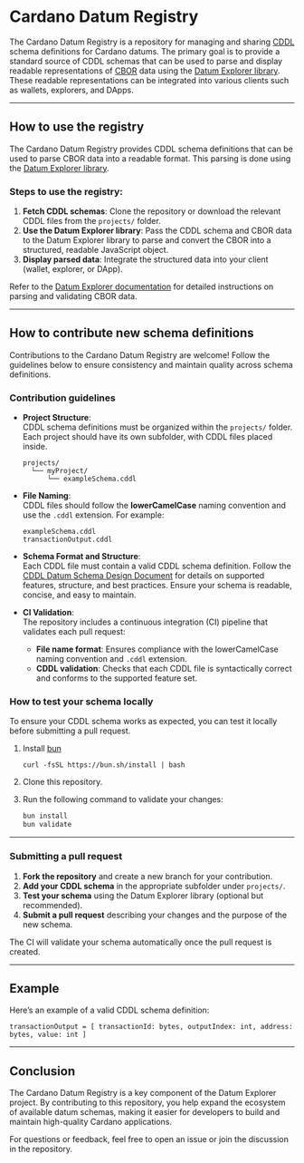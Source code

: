 # Cardano Datum Registry

The Cardano Datum Registry is a repository for managing and sharing [CDDL](https://datatracker.ietf.org/doc/html/rfc8610) schema definitions for Cardano datums.
The primary goal is to provide a standard source of CDDL schemas that can be used to parse and display readable representations of [CBOR](https://cbor.io/) data using the [Datum Explorer library](https://github.com/WingRiders/datum-explorer).
These readable representations can be integrated into various clients such as wallets, explorers, and DApps.

---

## How to use the registry

The Cardano Datum Registry provides CDDL schema definitions that can be used to parse CBOR data into a readable format. This parsing is done using the [Datum Explorer library](https://github.com/WingRiders/datum-explorer).

### Steps to use the registry:
1. **Fetch CDDL schemas**: Clone the repository or download the relevant CDDL files from the `projects/` folder.
2. **Use the Datum Explorer library**: Pass the CDDL schema and CBOR data to the Datum Explorer library to parse and convert the CBOR into a structured, readable JavaScript object.
3. **Display parsed data**: Integrate the structured data into your client (wallet, explorer, or DApp).

Refer to the [Datum Explorer documentation](https://github.com/wingriders/datum-explorer) for detailed instructions on parsing and validating CBOR data.

---

## How to contribute new schema definitions

Contributions to the Cardano Datum Registry are welcome! Follow the guidelines below to ensure consistency and maintain quality across schema definitions.

### Contribution guidelines
- **Project Structure**:  
  CDDL schema definitions must be organized within the `projects/` folder. Each project should have its own subfolder, with CDDL files placed inside.

  ```
  projects/
    └── myProject/
        └── exampleSchema.cddl
  ```

- **File Naming**:  
  CDDL files should follow the **lowerCamelCase** naming convention and use the `.cddl` extension. For example:
  ```
  exampleSchema.cddl
  transactionOutput.cddl
  ```

- **Schema Format and Structure**:  
  Each CDDL file must contain a valid CDDL schema definition. Follow the [CDDL Datum Schema Design Document](https://github.com/WingRiders/datum-explorer/blob/main/docs/cddlDatumSchemaDesign.md) for details on supported features, structure, and best practices. Ensure your schema is readable, concise, and easy to maintain.

- **CI Validation**:  
  The repository includes a continuous integration (CI) pipeline that validates each pull request:
    - **File name format**: Ensures compliance with the lowerCamelCase naming convention and `.cddl` extension.
    - **CDDL validation**: Checks that each CDDL file is syntactically correct and conforms to the supported feature set.

### How to test your schema locally

To ensure your CDDL schema works as expected, you can test it locally before submitting a pull request.

1. Install [bun](https://bun.sh/)
   ```shell
   curl -fsSL https://bun.sh/install | bash
   ```

2. Clone this repository.
3. Run the following command to validate your changes:
   ```bash
   bun install
   bun validate
   ```

---

### Submitting a pull request
1. **Fork the repository** and create a new branch for your contribution.
2. **Add your CDDL schema** in the appropriate subfolder under `projects/`.
3. **Test your schema** using the Datum Explorer library (optional but recommended).
4. **Submit a pull request** describing your changes and the purpose of the new schema.

The CI will validate your schema automatically once the pull request is created.

---

## Example

Here’s an example of a valid CDDL schema definition:

```cddl
transactionOutput = [ transactionId: bytes, outputIndex: int, address: bytes, value: int ]
```

---

## Conclusion

The Cardano Datum Registry is a key component of the Datum Explorer project. By contributing to this repository, you help expand the ecosystem of available datum schemas, making it easier for developers to build and maintain high-quality Cardano applications.

For questions or feedback, feel free to open an issue or join the discussion in the repository.
